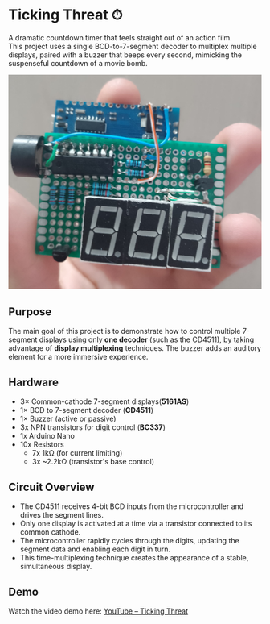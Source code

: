 # Ticking Threat ⏱
A dramatic countdown timer that feels straight out of an action film.  
This project uses a single BCD-to-7-segment decoder to multiplex multiple displays, paired with a buzzer that beeps every second, mimicking the suspenseful countdown of a movie bomb.

![Device image](images/tt_dev.jpeg)

## Purpose
The main goal of this project is to demonstrate how to control multiple 7-segment displays using only **one decoder** (such as the CD4511), by taking advantage of **display multiplexing** techniques. The buzzer adds an auditory element for a more immersive experience.

## Hardware

- 3× Common-cathode 7-segment displays(**5161AS**)
- 1× BCD to 7-segment decoder (**CD4511**)
- 1× Buzzer (active or passive)
- 3x NPN transistors for digit control (**BC337**)
- 1x Arduino Nano
- 10x Resistors
  - 7x 1kΩ (for current limiting)
  - 3x ~2.2kΩ (transistor's base control)

## Circuit Overview

- The CD4511 receives 4-bit BCD inputs from the microcontroller and drives the segment lines.
- Only one display is activated at a time via a transistor connected to its common cathode.
- The microcontroller rapidly cycles through the digits, updating the segment data and enabling each digit in turn.
- This time-multiplexing technique creates the appearance of a stable, simultaneous display.

## Demo

Watch the video demo here: [YouTube – Ticking Threat](https://www.youtube.com/watch?v=INegOfn2tVk)
